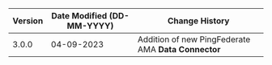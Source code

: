 | **Version** | **Date Modified (DD-MM-YYYY)** | **Change History**                                                 |
|-------------|--------------------------------|--------------------------------------------------------------------|
| 3.0.0       | 04-09-2023                     |	Addition of new PingFederate AMA **Data Connector**             | 	                                                            |  
         
                                                                                                                 
